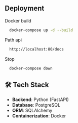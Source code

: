 ## Deployment


Docker build
```bash
  docker-compose up -d --build

```
Path api
```bash
  http://localhost:80/docs
```

Stop 
```bash
  docker-compose down
```

## 🛠 Tech Stack

- **Backend**: Python (FastAPI)
- **Database**: PostgreSQL
- **ORM**: SQLAlchemy
- **Containerization**: Docker
